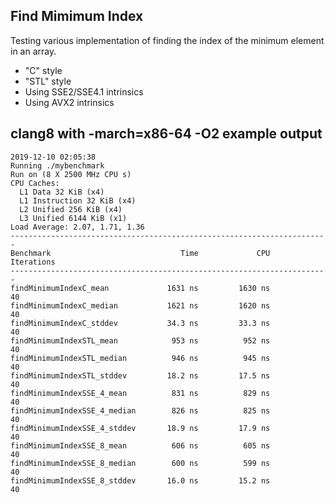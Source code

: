 Find Mimimum Index 
------------------------------------
Testing various implementation of finding the index of the minimum element in an array.
- "C" style
- "STL" style
- Using SSE2/SSE4.1 intrinsics 
- Using AVX2 intrinsics


clang8 with  -march=x86-64 -O2 example output
-------------------------------------
```
2019-12-10 02:05:38
Running ./mybenchmark
Run on (8 X 2500 MHz CPU s)
CPU Caches:
  L1 Data 32 KiB (x4)
  L1 Instruction 32 KiB (x4)
  L2 Unified 256 KiB (x4)
  L3 Unified 6144 KiB (x1)
Load Average: 2.07, 1.71, 1.36
-----------------------------------------------------------------------
Benchmark                             Time             CPU   Iterations
-----------------------------------------------------------------------
findMinimumIndexC_mean             1631 ns         1630 ns           40
findMinimumIndexC_median           1621 ns         1620 ns           40
findMinimumIndexC_stddev           34.3 ns         33.3 ns           40
findMinimumIndexSTL_mean            953 ns          952 ns           40
findMinimumIndexSTL_median          946 ns          945 ns           40
findMinimumIndexSTL_stddev         18.2 ns         17.5 ns           40
findMinimumIndexSSE_4_mean          831 ns          829 ns           40
findMinimumIndexSSE_4_median        826 ns          825 ns           40
findMinimumIndexSSE_4_stddev       18.9 ns         17.9 ns           40
findMinimumIndexSSE_8_mean          606 ns          605 ns           40
findMinimumIndexSSE_8_median        600 ns          599 ns           40
findMinimumIndexSSE_8_stddev       16.0 ns         15.2 ns           40
```




